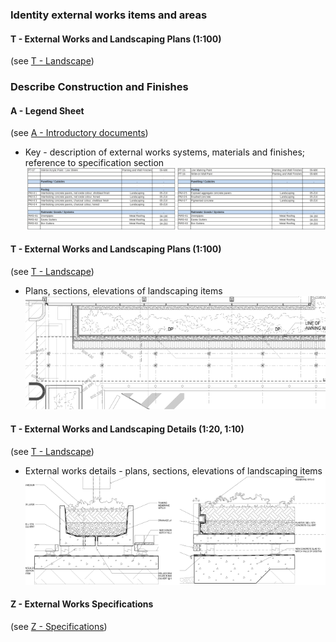 ### Identity external works items and areas

#### T - External Works and Landscaping Plans (1:100)
(see [T - Landscape](notes/2_Alphabet/T%20-%20Landscape.md))

### Describe Construction and Finishes

#### A - Legend Sheet
(see [A - Introductory documents](notes/2_Alphabet/A%20-%20Introductory%20documents.md))
- Key - description of external works systems, materials and finishes; reference to specification section
![01-image 2 2](notes/3_Building%20Components/assets/01-image%202%202.svg)

#### T - External Works and Landscaping Plans (1:100)
(see [T - Landscape](notes/2_Alphabet/T%20-%20Landscape.md))
- Plans, sections, elevations of landscaping items
![02-image 3 1](notes/3_Building%20Components/assets/02-image%203%201.svg)

#### T - External Works and Landscaping Details (1:20, 1:10)
(see [T - Landscape](notes/2_Alphabet/T%20-%20Landscape.md))
- External works details - plans, sections, elevations of landscaping items
![03-image 2 1](notes/3_Building%20Components/assets/03-image%202%201.svg)

#### Z - External Works Specifications
(see [Z - Specifications](notes/2_Alphabet/Z%20-%20Specifications.md))

